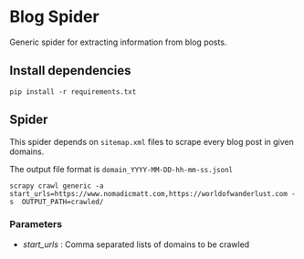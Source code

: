 # Blog Spider

Generic spider for extracting information from blog posts.

## Install dependencies

```
pip install -r requirements.txt
```


## Spider

This spider depends on `sitemap.xml` files to scrape every blog post in given domains.

The output file format is `domain_YYYY-MM-DD-hh-mm-ss.jsonl`


```
scrapy crawl generic -a start_urls=https://www.nomadicmatt.com,https://worldofwanderlust.com -s  OUTPUT_PATH=crawled/
```
### Parameters 

- *start_urls* : Comma separated lists of domains to be crawled

